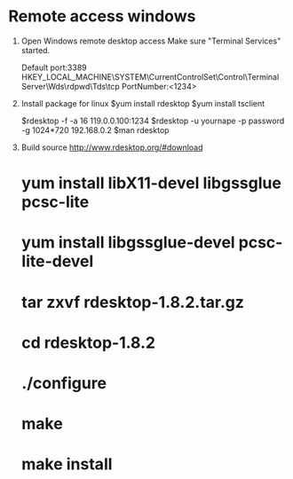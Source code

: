 Remote access windows
======================

1. Open Windows remote desktop access
   Make sure "Terminal Services" started.

   Default port:3389
   HKEY_LOCAL_MACHINE\SYSTEM\CurrentControlSet\Control\Terminal Server\Wds\rdpwd\Tds\tcp
   PortNumber:<1234>


2. Install package for linux
   $yum install rdesktop
   $yum install tsclient

   $rdesktop -f -a 16 119.0.0.100:1234
   $rdesktop -u yournape -p password -g 1024*720 192.168.0.2
   $man rdesktop


3. Build source
   http://www.rdesktop.org/#download

   # yum install libX11-devel libgssglue pcsc-lite 
   # yum install libgssglue-devel pcsc-lite-devel
   # tar zxvf rdesktop-1.8.2.tar.gz 
   # cd rdesktop-1.8.2 
   # ./configure 
   # make 
   # make install
